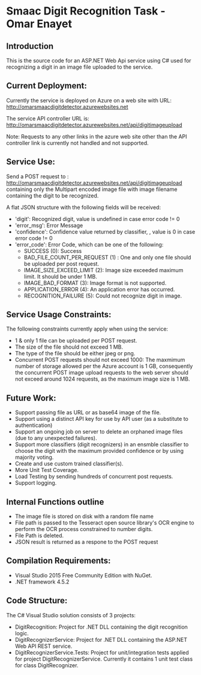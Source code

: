 Smaac Digit Recognition Task - Omar Enayet
============================================

Introduction
------------

This is the source code for an ASP.NET Web Api service using C# used for recognizing a digit in an image file uploaded to the service.

Current Deployment:
-------------------

Currently the service is deployed on Azure on a web site with URL: 
http://omarsmaacdigitdetector.azurewebsites.net

The service API controller URL is:
http://omarsmaacdigitdetector.azurewebsites.net/api/digitimageupload

Note: Requests to any other links in the azure web site other than the API controller link is currently not handled and not supported.

Service Use:
-------------

Send a POST request to :
http://omarsmaacdigitdetector.azurewebsites.net/api/digitimageupload containing only the Multipart encoded image file with image filename containing the digit to be recognized.

A flat JSON structure with the following fields will be received:

* 'digit': Recognized digit, value is undefined in case error code != 0
* 'error_msg': Error Message
* 'confidence': Confidence value returned by classifier, , value is 0 in case error code != 0
* 'error_code': Error Code, which can be one of the following:
	* SUCCESS (0): Success
	* BAD_FILE_COUNT_PER_REQUEST (1) : One and only one file should be uploaded per post request.
	* IMAGE_SIZE_EXCEED_LIMIT (2): Image size exceeded maximum limit. It should be under 1 MB.
	* IMAGE_BAD_FORMAT (3): Image format is not supported.
	* APPLICATION_ERROR (4): An application error has occurred.
	* RECOGNITION_FAILURE (5): Could not recognize digit in image.


Service Usage Constraints:
--------------------------

The following constraints currently apply when using the service:

* 1 & only 1 file can be uploaded per POST request.
* The size of the file should not exceed 1 MB.
* The type of the file should be either jpeg or png.
* Concurrent POST requests should not exceed 1000: The maxmimum number of storage allowed per the Azure account is 1 GB, consequently the concurrent POST image upload requests to the web server should not exceed around 1024 requests, as the maximum image size is 1 MB.

Future Work:
-------------

* Support passing file as URL or as base64 image of the file.
* Support using a distinct API key for use by API user (as a substitute to authentication)
* Support an ongoing job on server to delete an orphaned image files (due to any unexpected failures).
* Support more classifiers (digit recognizers) in an ensmble classifier to choose the digit with the maximum provided confidence or by using majority voting.
* Create and use custom trained classifier(s).
* More Unit Test Coverage.
* Load Testing by sending hundreds of concurrent post requests.
* Support logging.

Internal Functions outline
--------------------------

- The image file is stored on disk with a random file name
- File path is passed to the Tesseract open source library's OCR engine to perform the OCR process constrained to number digits.
- File Path is deleted.
- JSON result is returned as a respone to the POST request

Compilation Requirements:
---------------------------

- Visual Studio 2015 Free Community Edition with NuGet.
- .NET framework 4.5.2

Code Structure:
------------------

The C# Visual Studio solution consists of 3 projects:

* DigitRecognition: Project for .NET DLL containing the digit recognition logic.
* DigitRecognizerService: Project for .NET DLL containing the ASP.NET Web API REST service.
* DigitRecognizerService.Tests: Project for unit/integration tests applied for project DigitRecognizerService. Currently it contains 1 unit test class for class DigitRecognizer.


